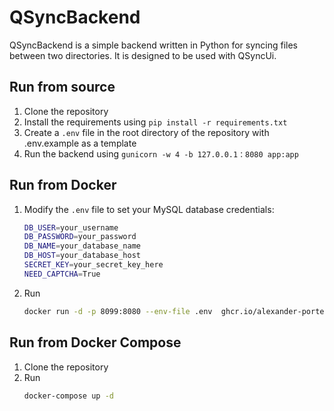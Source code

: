 # QSyncBackend
QSyncBackend is a simple backend written in Python for syncing files between two directories. It is designed to be used with QSyncUi.

## Run from source
1. Clone the repository
2. Install the requirements using `pip install -r requirements.txt`
3. Create a `.env` file in the root directory of the repository with .env.example as a template
4. Run the backend using `gunicorn -w 4 -b 127.0.0.1：8080 app:app`

## Run from Docker
1. Modify the `.env` file to set your MySQL database credentials:

    ```bash
    DB_USER=your_username
    DB_PASSWORD=your_password
    DB_NAME=your_database_name
    DB_HOST=your_database_host
    SECRET_KEY=your_secret_key_here
    NEED_CAPTCHA=True
    ```

2. Run
    ```bash
    docker run -d -p 8099:8080 --env-file .env  ghcr.io/alexander-porter/qsyncbackend:main
    ```

## Run from Docker Compose
1. Clone the repository
2. Run
    ```bash
    docker-compose up -d
    ```